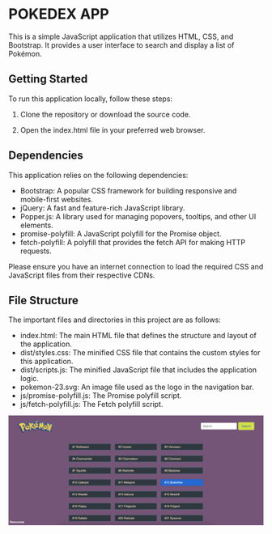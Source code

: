 # POKEDEX APP 

This is a simple JavaScript application that utilizes HTML, CSS, and Bootstrap. It provides a user interface to search and display a list of Pokémon.

## Getting Started

To run this application locally, follow these steps:

1. Clone the repository or download the source code.

2. Open the index.html file in your preferred web browser.

## Dependencies

This application relies on the following dependencies:

- Bootstrap: A popular CSS framework for building responsive and mobile-first websites.
- jQuery: A fast and feature-rich JavaScript library.
- Popper.js: A library used for managing popovers, tooltips, and other UI elements.
- promise-polyfill: A JavaScript polyfill for the Promise object.
- fetch-polyfill: A polyfill that provides the fetch API for making HTTP requests.

Please ensure you have an internet connection to load the required CSS and JavaScript files from their respective CDNs.

## File Structure

The important files and directories in this project are as follows:

- index.html: The main HTML file that defines the structure and layout of the application.
- dist/styles.css: The minified CSS file that contains the custom styles for this application.
- dist/scripts.js: The minified JavaScript file that includes the application logic.
- pokemon-23.svg: An image file used as the logo in the navigation bar.
- js/promise-polyfill.js: The Promise polyfill script.
- js/fetch-polyfill.js: The Fetch polyfill script.

![Screenshot](img/Screenshot%202023-07-07%20at%2012.20.08.png)